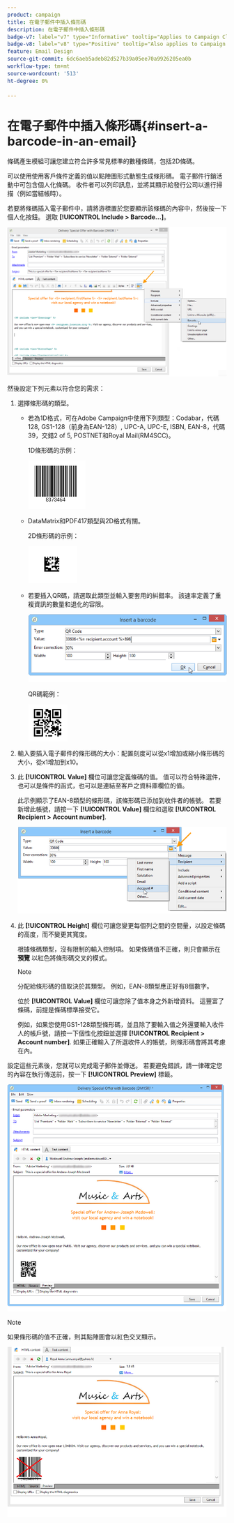 ```yaml
---
product: campaign
title: 在電子郵件中插入條形碼
description: 在電子郵件中插入條形碼
badge-v7: label="v7" type="Informative" tooltip="Applies to Campaign Classic v7"
badge-v8: label="v8" type="Positive" tooltip="Also applies to Campaign v8"
feature: Email Design
source-git-commit: 6dc6aeb5adeb82d527b39a05ee70a9926205ea0b
workflow-type: tm+mt
source-wordcount: '513'
ht-degree: 0%

---
```



# 在電子郵件中插入條形碼{#insert-a-barcode-in-an-email}



條碼產生模組可讓您建立符合許多常見標準的數種條碼，包括2D條碼。

可以使用使用客戶條件定義的值以點陣圖形式動態生成條形碼。 電子郵件行銷活動中可包含個人化條碼。 收件者可以列印訊息，並將其顯示給發行公司以進行掃描（例如當結帳時）。

若要將條碼插入電子郵件中，請將游標置於您要顯示該條碼的內容中，然後按一下個人化按鈕。 選取 **[!UICONTROL Include > Barcode...]**。

![](assets/barcode_insert_14.png)

然後設定下列元素以符合您的需求：

1. 選擇條形碼的類型。

   * 若為1D格式，可在Adobe Campaign中使用下列類型：Codabar，代碼128, GS1-128（前身為EAN-128）, UPC-A, UPC-E, ISBN, EAN-8，代碼39，交錯2 of 5, POSTNET和Royal Mail(RM4SCC)。

      1D條形碼的示例：

      ![](assets/barcode_insert_08.png)

   * DataMatrix和PDF417類型與2D格式有關。

      2D條形碼的示例：

      ![](assets/barcode_insert_09.png)

   * 若要插入QR碼，請選取此類型並輸入要套用的糾錯率。 該速率定義了重複資訊的數量和退化的容限。

      ![](assets/barcode_insert_06.png)

      QR碼範例：

      ![](assets/barcode_insert_12.png)

1. 輸入要插入電子郵件的條形碼的大小：配置刻度可以從x1增加或縮小條形碼的大小，從x1增加到x10。
1. 此 **[!UICONTROL Value]** 欄位可讓您定義條碼的值。 值可以符合特殊選件，也可以是條件的函式，也可以是連結至客戶之資料庫欄位的值。

   此示例顯示了EAN-8類型的條形碼，該條形碼已添加到收件者的帳號。 若要新增此帳號，請按一下 **[!UICONTROL Value]** 欄位和選取 **[!UICONTROL Recipient > Account number]**.

   ![](assets/barcode_insert_15.png)

1. 此 **[!UICONTROL Height]** 欄位可讓您變更每個列之間的空間量，以設定條碼的高度，而不變更其寬度。

   根據條碼類型，沒有限制的輸入控制項。 如果條碼值不正確，則只會顯示在 **預覽** 以紅色將條形碼交叉的模式。

   >[!NOTE]
   >
   >分配給條形碼的值取決於其類型。 例如，EAN-8類型應正好有8個數字。
   >
   >位於 **[!UICONTROL Value]** 欄位可讓您除了值本身之外新增資料。 這豐富了條碼，前提是條碼標準接受它。
   >
   >例如，如果您使用GS1-128類型條形碼，並且除了要輸入值之外還要輸入收件人的帳戶號，請按一下個性化按鈕並選擇 **[!UICONTROL Recipient > Account number]**. 如果正確輸入了所選收件人的帳號，則條形碼會將其考慮在內。

設定這些元素後，您就可以完成電子郵件並傳送。 若要避免錯誤，請一律確定您的內容在執行傳送前，按一下 **[!UICONTROL Preview]** 標籤。

![](assets/barcode_insert_10.png)

>[!NOTE]
>
>如果條形碼的值不正確，則其點陣圖會以紅色交叉顯示。

![](assets/barcode_insert_11.png)
